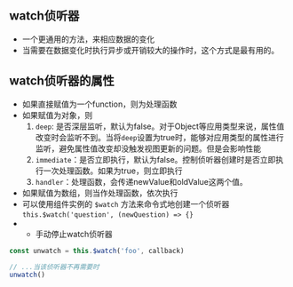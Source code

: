 ## watch侦听器
- 一个更通用的方法，来相应数据的变化
- 当需要在数据变化时执行异步或开销较大的操作时，这个方式是最有用的。

## watch侦听器的属性
- 如果直接赋值为一个function，则为处理函数
- 如果赋值为对象，则
  1. `deep`: 是否深层监听，默认为false。对于Object等应用类型来说，属性值改变时会监听不到。当将`deep`设置为true时，能够对应用类型的属性进行监听，避免属性值改变却没触发视图更新的问题。但是会影响性能
  2. `immediate`：是否立即执行，默认为false。控制侦听器创建时是否立即执行一次处理函数。如果为true，则立即执行
  3. `handler`：处理函数，会传递newValue和oldValue这两个值。
- 如果赋值为数组，则当作处理函数，依次执行
- 可以使用组件实例的 `$watch` 方法来命令式地创建一个侦听器`this.$watch('question', (newQuestion) => {}` 
- - 手动停止watch侦听器
```js
const unwatch = this.$watch('foo', callback)

// ...当该侦听器不再需要时
unwatch()
```